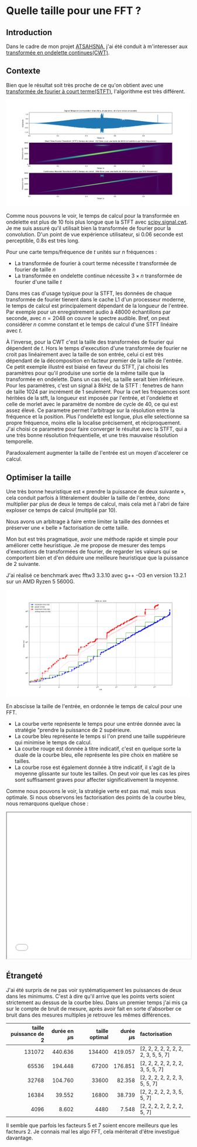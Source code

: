 # Quelle taille pour une FFT ?

## Introduction
Dans le cadre de mon projet [ATSAHSNA](https://github.com/simonArchipoff/ATSAHSNA), j'ai été conduit à m'interesser aux [transformée en ondelette continues(CWT)](https://fr.wikipedia.org/wiki/Ondelette).


## Contexte

Bien que le résultat soit très proche de ce qu'on obtient avec une [transformée de fourier à court terme(STFT)](https://fr.wikipedia.org/wiki/Transform%C3%A9e_de_Fourier_%C3%A0_court_terme), l'algorithme est très différent.

![comparaison STFT et CWT](stft_cwt.png)

Comme nous pouvons le voir, le temps de calcul pour la transformée en ondelette est plus de 10 fois plus longue que la STFT avec [scipy.signal.cwt](https://docs.scipy.org/doc/scipy/reference/generated/scipy.signal.cwt.html). Je me suis assuré qu'il utilisait bien la transformée de fourier pour la convolution.
D'un point de vue expérience utilisateur, si 0.06 seconde est perceptible, 0.8s est très long.

Pour une carte temps/fréquence de $t$ unités sur $n$ fréquences :
* La transformée de fourier à court terme nécessite $t$ transformée de fourier de taille $n$
* La transformée en ondelette continue nécessite $3\times{}n$ transformée de fourier d'une taille $t$

Dans mes cas d'usage typique pour la STFT, les données de chaque transformée de fourier tienent dans le cache L1 d'un processeur moderne, le temps de calcul est principalement dépendant de la longueur de l'entrée.
Par exemple pour un enregistrement audio à 48000 échantillons par seconde, avec $n = 2048$ on couvre le spectre audible.
Bref, on peut considérer $n$ comme constant et le temps de calcul d'une STFT linéaire avec $t$.

À l'inverse, pour la CWT c'est la taille des transformées de fourier qui dépendent de $t$. Hors le temps d'execution d'une transformée de fourier ne croit pas linéairement avec la taille de son entrée,
celui ci est très dépendant de la décomposition en facteur premier de la taille de l'entrée. Ce petit exemple illustré est biaisé en faveur du STFT, j'ai choisi les paramètres pour qu'il produise  une sortie de la même taille que la transformée en ondelette. Dans un cas réel, sa taille serait bien inférieure. Pour les paramètres, c'est un signal à 8kHz de la STFT : fenetres de hann de taille 1024 par incrément de 1 seulement. Pour la cwt les fréquences sont héritées de la stft, la longueur est imposée par l'entrée, et l'ondelette et celle de morlet avec le paramètre de nombre de cycle de $40$, ce qui est assez élevé. Ce parametre permet l'arbitrage sur la résolution entre la fréquence et la position. Plus l'ondelette est longue, plus elle selectionne sa propre fréquence, moins elle la localise précisement, et réciproquement. J'ai choisi ce parametre pour faire converger le résultat avec la STFT, qui a une très bonne résolution fréquentielle, et une très mauvaise résolution temporelle.

Paradoxalement augmenter la taille de l'entrée est un moyen d'accelerer ce calcul.

## Optimiser la taille

Une très bonne heuristique est « prendre la puissance de deux suivante »,
cela conduit parfois à littéralement doubler la taille de l'entrée, donc multiplier par plus de deux le temps de calcul,
mais cela met à l'abri de faire exploser ce temps de calcul (multiplié par 10).

Nous avons un arbitrage à faire entre limiter la taille des données et préserver une « belle » factorisation de cette taille.

Mon but est très pragmatique, avoir une méthode rapide et simple pour améliorer cette heuristique.
Je me propose de mesurer des temps d'executions de transformées de fourier, de regarder les valeurs qui se comportent bien et d'en déduire une meilleure heuristique que la puissance de 2 suivante.

J'ai réalisé ce benchmark avec fftw3 3.3.10 avec g++ -O3 en version 13.2.1 sur un AMD Ryzen 5 5600G.

![comparaison size](compare_taille_fft.png)

En abscisse la taille de l'entrée, en ordonnée le temps de calcul pour une FFT.

* La courbe verte représente le temps pour une entrée donnée avec la stratégie "prendre la puissance de 2 supérieure.
* La courbe bleu représente le temps si l'on prend une taille suppérieure qui minimise le temps de calcul.
* La courbe rouge est donnée à titre indicatif, c'est en quelque sorte la duale de la courbe bleu, elle représente les pire choix en matière se tailles.
* La courbe rose est également donnée à titre indicatif, il s'agit de la moyenne glissante sur toute les tailles. On peut voir que les cas les pires sont suffisament graves pour affecter significativement la moyenne.

Comme nous pouvons le voir, la stratégie verte est pas mal, mais sous optimale. Si nous observons les factorisation des points de la courbe bleu, nous remarquons quelque chose :
<iframe src="min_factor.html" height="400px" width="100%"></iframe>


## Étrangeté

J'ai été surpris de ne pas voir systématiquement les puissances de deux dans les minimums. C'est à dire qu'il arrive que les points verts soient strictement au dessus de la courbe bleu. Dans un premier temps j'ai mis ça sur le compte de bruit de mesure, après avoir fait en sorte d'absorber ce bruit dans des mesures multiples je retrouve les mêmes différences.

| taille puissance de 2 |  durée en $\mu\text{s}$ ||   taille optimal |   durée $\mu\text{s}$ | factorisation |
|-------:|--------------:|-|-------------:|---------------------------:|:-------------------------------------|
| 131072 |        440.636 ||       134400 |                     419.057 | [2, 2, 2, 2, 2, 2, 2, 2, 3, 5, 5, 7] |
|  65536 |        194.448 ||        67200 |                     176.851 | [2, 2, 2, 2, 2, 2, 2, 3, 5, 5, 7]    |
|  32768 |        104.760 ||        33600 |                      82.358 | [2, 2, 2, 2, 2, 2, 3, 5, 5, 7]       |
|  16384 |         39.552 ||        16800 |                      38.739 | [2, 2, 2, 2, 2, 3, 5, 5, 7]          |
|   4096 |          8.602 ||         4480 |                       7.548 | [2, 2, 2, 2, 2, 2, 2, 5, 7]          |

Il semble que parfois les facteurs 5 et 7 soient encore meilleurs que les facteurs 2. Je connais mal les algo FFT, cela mériterait d'être investigué davantage.
